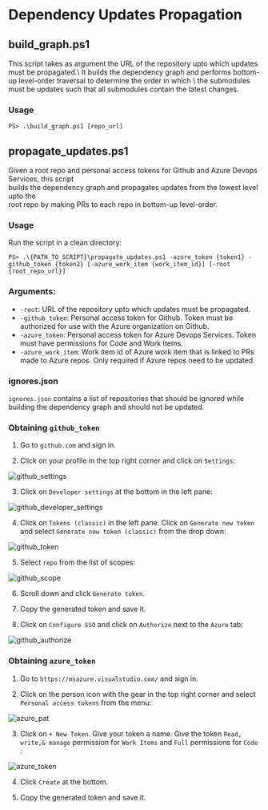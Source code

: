 # Dependency Updates Propagation

## build_graph.ps1

This script takes as argument the URL of the repository upto which updates must be propagated.\\
It builds the dependency graph and performs bottom-up level-order traversal to determine the order in which \\
the submodules must be updates such that all submodules contain the latest changes.

### Usage

```
PS> .\build_graph.ps1 [repo_url]
```
## propagate_updates.ps1

Given a root repo and personal access tokens for Github and Azure Devops Services, this script \
builds the dependency graph and propagates updates from the lowest level upto the \
root repo by making PRs to each repo in bottom-up level-order.

### Usage

Run the script in a clean directory:

```
PS> .\{PATH_TO_SCRIPT}\propagate_updates.ps1 -azure_token {token1} -github_token {token2} [-azure_work_item {work_item_id}] [-root {root_repo_url}] 
```
### Arguments:

- `-root`: URL of the repository upto which updates must be propagated.
- `-github_token`: Personal access token for Github. Token must be authorized for use with the Azure organization on Github.
- `-azure_token`: Personal access token for Azure Devops Services. Token must have permissions for Code and Work Items.
- `-azure_work_item`: Work item id of Azure work item that is linked to PRs made to Azure repos. Only required if Azure repos need to be updated.


### ignores.json

`ignores.json` contains a list of repositories that should be ignored while building the dependency graph and should not be updated.

### Obtaining `github_token`

1. Go to `github.com` and sign in.

2. Click on your profile in the top right corner and click on `Settings`:

![github_settings](images/github_settings.jpg)

3. Click on `Developer settings` at the bottom in the left pane:

![github_developer_settings](images/github_developer_settings.jpg)

4. Click on `Tokens (classic)` in the left pane. Click on `Generate new token` and select `Generate new token (classic)` from the drop down:

![github_token](images/github_token.jpg)

5. Select `repo` from the list of scopes:

![github_scope](images/github_scope.jpg)

6. Scroll down and click `Generate token`.

7. Copy the generated token and save it.

8. Click on `Configure SSO` and click on `Authorize` next to the `Azure` tab:

![github_authorize](images/github_authorize.jpg)

### Obtaining `azure_token`

1. Go to `https://msazure.visualstudio.com/` and sign in.

2. Click on the person icon with the gear in the top right corner and select `Personal access tokens` from the menu:

![azure_pat](images/azure_pat.jpg)

3. Click on `+ New Token`. Give your token a name. Give the token `Read, write,& manage` permission for `Work Items` and `Full` permissions for `Code` :

![azure_token](images/azure_token.jpg)

4. Click `Create` at the bottom.

5. Copy the generated token and save it.

